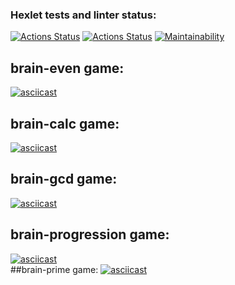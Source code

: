 ### Hexlet tests and linter status:
[![Actions Status](https://github.com/YankaZabka/frontend-project-lvl1/workflows/linter-check/badge.svg)](https://github.com/YankaZabka/frontend-project-lvl1/actions)
[![Actions Status](https://github.com/YankaZabka/frontend-project-lvl1/workflows/hexlet-check/badge.svg)](https://github.com/YankaZabka/frontend-project-lvl1/actions)
[![Maintainability](https://api.codeclimate.com/v1/badges/a99a88d28ad37a79dbf6/maintainability)](https://codeclimate.com/github/codeclimate/codeclimate/maintainability)  

## brain-even game:
[![asciicast](https://asciinema.org/a/FND0qGOYM4TpkoVxoUYW6m2FI.svg)](https://asciinema.org/a/FND0qGOYM4TpkoVxoUYW6m2FI)  
## brain-calc game:
[![asciicast](https://asciinema.org/a/HhxIpI2afq7g6a4OPBYqYwOIo.svg)](https://asciinema.org/a/HhxIpI2afq7g6a4OPBYqYwOIo)  
## brain-gcd game:
[![asciicast](https://asciinema.org/a/0RN6KoNuKMFr1IS2AiGDw2ubb.svg)](https://asciinema.org/a/0RN6KoNuKMFr1IS2AiGDw2ubb)  
## brain-progression game:
[![asciicast](https://asciinema.org/a/G2mEqDTp2Dq4PdVOO1bFJy3Du.svg)](https://asciinema.org/a/G2mEqDTp2Dq4PdVOO1bFJy3Du)  
##brain-prime game:
[![asciicast](https://asciinema.org/a/ujptRZPxZzof7D3rGTV5rtGPj.svg)](https://asciinema.org/a/ujptRZPxZzof7D3rGTV5rtGPj)